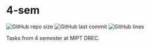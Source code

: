 # 4-sem
![GitHub repo size](https://img.shields.io/github/repo-size/derzhavin3016/4-sem?style=for-the-badge)
![GitHub last commit](https://img.shields.io/github/last-commit/derzhavin3016/4-sem?color=red&style=for-the-badge)
![GitHub lines](https://img.shields.io/tokei/lines/github/derzhavin3016/4-sem?style=for-the-badge)

Tasks from 4 semester at MIPT DREC.
